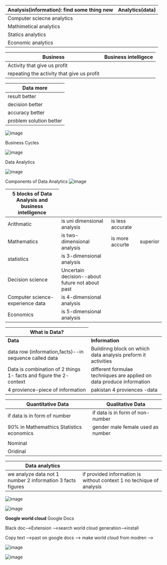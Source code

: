 
<table>
    <thead>
      <tr>
        <th>Analysis(information): find some thing new</th>
        <th>Analytics(data)</th>
      </tr>
    </thead>
    <tbody>
        <tr>
            <td>Computer sciecne analytics</td>
        </tr>
        <tr>
            <td>Mathimetical analytics</td>
        </tr>
        <tr>
            <td>Statics analytics</td>
        </tr>
        <tr>
            <td>Economic analytics</td>
        </tr>
    </tbody>
  </table>

  <table>
    <thead>
      <tr>
        <th>Business</th>
        <th>Business intelligece</th>
      </tr>
    </thead>
    <tbody>
        <tr>
            <td>Activity that give us profit</td>
        </tr>
        <tr>
            <td>repeating the activity that give us profit</td>
        </tr>
    </tbody>
  </table>

  
  <table>
    <thead>
      <tr>
        <th>Data more</th>
      </tr>
    </thead>
    <tbody>
        <tr>
            <td>result better</td>
        </tr>
        <tr>
            <td>decision better</td>
        </tr>
         <tr>
            <td>accuracy better</td>
        </tr>
         <tr>
            <td>problem solution better</td>
        </tr>
    </tbody>
  </table>

  
  ![image](https://github.com/princit/Data_Analysis_and_Bussiness_Intelligence/assets/29123911/c5c27030-42a5-413e-8948-5646b4e0a1f9)

  Business Cycles
  
  ![image](https://github.com/princit/Data_Analysis_and_Bussiness_Intelligence/assets/29123911/cccabd72-67a4-4a95-9992-204084e2a6ca)

Data Analytics

![image](https://github.com/princit/Data_Analysis_and_Bussiness_Intelligence/assets/29123911/ed62012d-baab-4fde-85c2-83fe4354ab6a)

Components of Data Analytics
![image](https://github.com/princit/Data_Analysis_and_Bussiness_Intelligence/assets/29123911/8f804362-695c-42ba-bb5f-3960acc9ffab)


  <table>
    <thead>
      <tr>
        <th>5 blocks of Data Analysis and business intelligence</th>
      </tr>
    </thead>
    <tbody>
        <tr>
            <td>Arithmatic</td>
            <td>is uni dimensional analysis</td> 
            <td>is less accurate</td> 
        </tr>
        <tr>
            <td>Mathematics</td>
            <td>is two-dimensional analysis</td>  
            <td>is more accurte </td>
            <td>superior</td>
        </tr>
        <tr>
            <td>statistics</td>
            <td>is 3-dimensional analysis</td>           
        </tr>
         <tr>
            <td>Decision science</td>
           <td>Uncertain decision--about future not about past</td>
        </tr>
        <tr>
            <td>Computer science-experience data</td>
            <td>is 4-dimensional analysis</td>
        </tr>
        <tr>
           <td>Economics</td>
            <td>is 5-dimensional analysis</td>
        </tr>
    </tbody>
  </table>
  
  
<table>
    <thead>
      <tr>
        <th>What is Data?</th>
      </tr>
    </thead>
    <tbody>
        <tr>
            <td> <b>Data</b></td> 
            <td><b>Information</b></td>
        </tr>
        <tr>
            <td>data row (information,facts)--in sequence called data</td>  
            <td>Buildinng block on which data analysis preform it activities</td>
        </tr>
        <tr>
            <td>Data is combination of 2 things 1- facts and figure the 2- context</td>           
            <td>different formulae techniques are applied on data produce information</td>
        </tr>
         <tr>
            <td>4 provience-piece of information</td>
           <td>pakistan 4 proviences -data</td>
        </tr>
    </tbody>
  </table>
  

  <table>
    <thead>
      <tr>
        <th>Quantitative Data</th>
        <th>Qualitative Data</th>
      </tr>
    </thead>
    <tbody>
        <tr>
            <td> if data is in form of number</td> 
            <td>if data is in form of non-number</td>
        </tr>
        <tr>
            <td> 90% in Mathemathics Statistics economics</td> 
            <td> gender male female used as number</td>
        </tr>             
        <tr>
            <td><tr><td>Nominal <td></tr><tr><td>Oridinal<td> </tr></td> 
        </tr>
    </tbody>
  </table>


<table>
    <thead>
      <tr>
        <th>Data analytics</th>
        <th></th>
      </tr>
    </thead>
    <tbody>
        <tr>
            <td> we analyze data not 1 number 2 information 3 facts figures </td> 
            <td>if provided information is without context 1 no techique of analysis</td>
        </tr>
    </tbody>
  </table>

  
![image](https://github.com/princit/Data_Analysis_and_Bussiness_Intelligence/assets/29123911/6eb08e53-ae37-4628-bde9-dcebfe3b2c9d)

![image](https://github.com/princit/Data_Analysis_and_Bussiness_Intelligence/assets/29123911/aadb7016-abe2-4ce9-86de-d65b22a556f0)


**Google world cloud**
Google Docs

Black doc-->Extension -->search world cloud generation-->install

Copy text -->past on google docs --> make world cloud from modren --> 

![image](https://github.com/princit/Data_Analysis_and_Bussiness_Intelligence/assets/29123911/6c2f715c-079d-438f-afd7-6f1fd605c0cb)

![image](https://github.com/princit/Data_Analysis_and_Bussiness_Intelligence/assets/29123911/8585d549-77ea-4760-b953-a7186ffa4d84)


